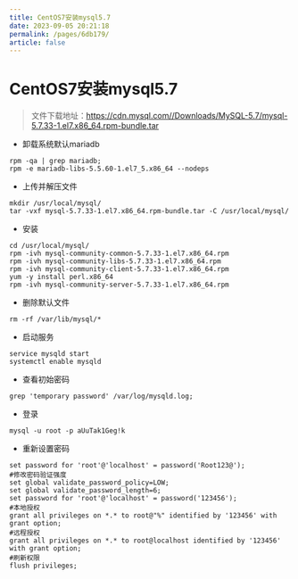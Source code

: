 ```yaml
---
title: CentOS7安装mysql5.7
date: 2023-09-05 20:21:18
permalink: /pages/6db179/
article: false
---
```

# CentOS7安装mysql5.7

> 文件下载地址：https://cdn.mysql.com//Downloads/MySQL-5.7/mysql-5.7.33-1.el7.x86_64.rpm-bundle.tar



* 卸载系统默认mariadb
```shell
rpm -qa | grep mariadb;
rpm -e mariadb-libs-5.5.60-1.el7_5.x86_64 --nodeps
```

* 上传并解压文件
```shell
mkdir /usr/local/mysql/
tar -vxf mysql-5.7.33-1.el7.x86_64.rpm-bundle.tar -C /usr/local/mysql/
```

* 安装
```shell
cd /usr/local/mysql/
rpm -ivh mysql-community-common-5.7.33-1.el7.x86_64.rpm
rpm -ivh mysql-community-libs-5.7.33-1.el7.x86_64.rpm
rpm -ivh mysql-community-client-5.7.33-1.el7.x86_64.rpm
yum -y install perl.x86_64
rpm -ivh mysql-community-server-5.7.33-1.el7.x86_64.rpm
```

* 删除默认文件
```shell
rm -rf /var/lib/mysql/*
```

* 启动服务
```shell
service mysqld start
systemctl enable mysqld
```

* 查看初始密码
```shell
grep 'temporary password' /var/log/mysqld.log;
```

* 登录
```shell
mysql -u root -p aUuTak1Geg!k
```

* 重新设置密码
```shell
set password for 'root'@'localhost' = password('Root123@');
#修改密码验证强度
set global validate_password_policy=LOW;
set global validate_password_length=6;
set password for 'root'@'localhost' = password('123456');
#本地授权
grant all privileges on *.* to root@"%" identified by '123456' with grant option;
#远程授权
grant all privileges on *.* to root@localhost identified by '123456' with grant option;
#刷新权限
flush privileges;
```
